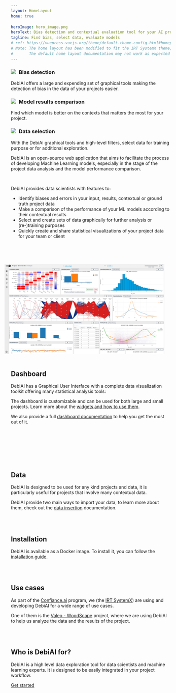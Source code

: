 ```yaml
---
layout: HomeLayout
home: true

heroImage: hero_image.png
heroText: Bias detection and contextual evaluation tool for your AI projects
tagline: Find bias, select data, evaluate models
# ref: https://vuepress.vuejs.org/theme/default-theme-config.html#homepage
# Note: The home layout has been modified to fit the IRT SystemX theme,
#       The default home layout documentation may not work as expected
---
```


<!-- Features -->
<div class="features">
  <div class="feature" onclick="window.location.href = '#bias-detection'">
    <h3>
      <img src = "bar_plot.svg"/>
      Bias detection
    </h3>
    <p>DebiAI offers a large and expending set of graphical tools making the detection of bias in the data of your projects easier.</p>
  </div>
  <div class="feature">
    <h3>
      <img src = "trophy.svg"/>
      Model results comparison
    </h3>
    <!-- Badges Ref : https://v1.vuepress.vuejs.org/guide/using-vue.html#built-in-components -->
    <p>Find which model is better on the contexts that matters the most for your project.</p>
  </div>
  <div class="feature">
    <h3>
      <img src = "loop.svg"/>
      Data selection
    </h3>
    <p>With the DebiAi graphical tools and high-level filters, select data for training purpose or for additional exploration.</p>
  </div>
</div>

<style>
  .features img {
    width: 30px;
    padding-right: 5px;
  }
</style>

<!-- Project description -->

DebiAI is an open-source web application that aims to facilitate the process of developing Machine Learning models, especially in the stage of the project data analysis and the model performance comparison.

<br>

DebiAI provides data scientists with features to:

- Identify biases and errors in your input, results, contextual or ground truth project data
- Make a comparison of the performance of your ML models according to their contextual results
- Select and create sets of data graphically for further analysis or (re-)training purposes
- Quickly create and share statistical visualizations of your project data for your team or client

<br>
<br>
<br>

<FeaturesList :features="[
    {
      title: 'Bias detection',
      description: 'Bias in data can lead to unfair or inaccurate predictions, it is important to detect and mitigate bias in your data before training any model.\n\n With DebiAI, you can easily detect bias in your data. Our analysis page provides a wide range of tools to help you identify bias in your data.',
      imageLink: 'features/ans.png',
      linkTitle: 'Bias detection widgets documentation →',
      linkDestination: './dashboard/widgets/#bias-detection'
    },
    {
      title: 'Outliers detection',
      description: 'Outliers can have a significant impact on the results of your model. Searching for outliers in your data is an important and time-consuming task.\n\n DebiAI provides a set of tools to help you identify outliers in your data. Our analysis page provides a wide range of tools to help you identify outliers in your data.',
      imageLink: 'features/ans.png',
      linkTitle: 'Outliers detection widgets documentation →',
      linkDestination: './dashboard/widgets/#outliers-detection'
    },
    {
      title: 'Contextual model comparison',
      description: 'Selecting the best model for your project can be a difficult task and is often based on the global performance of the model. Being able to compare the performance of your models according to the contexts that matter the most for your project is a key feature of DebiAI.',
      imageLink: 'features/ans.png',
      linkTitle: 'Model evaluation widgets documentation →',
      linkDestination: './dashboard/widgets/#model-evaluation'
    },
    {
      title: 'Data selection',
      description: 'Selecting specific data for your project can be challenging with the existing tools. DebiAI widgets are designed to help you select data graphically to do in depth analysis, for training purposes, for cleaning, sharing or any other purpose.',
      imageLink: 'features/ans.png',
      linkTitle: 'Data selection widgets documentation →',
      linkDestination: './dashboard/widgets/#data-selection'
    },
   ]"
/>


![dashboard](./ans.png)

## Dashboard

DebiAI has a Graphical User Interface with a complete data visualization toolkit offering many statistical analysis tools:

The dashboard is customizable and can be used for both large and small projects. Learn more about the [widgets and how to use them](../dashboard/widgets/).

We also provide a full [dashboard documentation](../dashboard/README.md) to help you get the most out of it.

<style>
  img[alt$="dashboard"] {
    float: right;
    width: 650px;
    padding: 0 20px 50px 20px;
  }

  /* Style for phones: */
  @media only screen and (max-width: 600px) {
    img[alt$="dashboard"] {
      float: none;
      width: 100%;
      padding: 0 0 50px 0;
    }
  }
</style>

<br>
<br>
<br>
<br>
<br>
<br>

## Data

DebiAI is designed to be used for any kind projects and data, it is particularly useful for projects that involve many contextual data.

DebiAI provide two main ways to import your data, to learn more about them, check out the [data insertion](dataInsertion/README.md#inserting-data-into-debiai) documentation.

<br>
<br>

## Installation

DebiAI is available as a Docker image. To install it, you can follow the [installation guide](introduction/gettingStarted/installation/README.md#installation).

<br>
<br>

## Use cases

As part of the [Confiance.ai](https://www.confiance.ai/) program, we (the [IRT SystemX](https://www.irt-systemx.fr/)) are using and developing DebiAI for a wide range of use cases.

One of them is the [Valeo - WoodScape](tutorials/woodscapeTutorial/README.md#woodscape-tutorial) project, where we are using DebiAI to help us analyze the data and the results of the project.

<br>
<br>

## Who is DebiAI for?

DebiAI is a high level data exploration tool for data scientists and machine learning experts. It is designed to be easily integrated in your project workflow.

[Get started](introduction/gettingStarted/README.md#getting-started)

<br>
<br>
